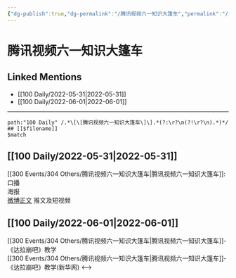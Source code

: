 ```yaml
---
{"dg-publish":true,"dg-permalink":"/腾讯视频六一知识大篷车","permalink":"/腾讯视频六一知识大篷车/","created":"2022-12-04T21:48:07.000+08:00","updated":"2023-04-10T17:15:55.620+08:00"}
---
```


# 腾讯视频六一知识大篷车

## Linked Mentions
- [[100 Daily/2022-05-31\|2022-05-31]]
- [[100 Daily/2022-06-01\|2022-06-01]]


---

```expander
path:"100 Daily" /.*\[\[腾讯视频六一知识大篷车\]\].*(?:\r?\n(?!\r?\n).*)*/
## [[$filename]]
$match
```
## [[100 Daily/2022-05-31\|2022-05-31]]
[[300 Events/304 Others/腾讯视频六一知识大篷车\|腾讯视频六一知识大篷车]]:  
[](https://m.weibo.cn/2591595652/4775162912440973) 口播  
[](https://m.weibo.cn/2591595652/4775204553231830) 海报  
[微博正文](https://m.weibo.cn/6466290670/4775180956338585) 推文及短视频
## [[100 Daily/2022-06-01\|2022-06-01]]
[](https://m.weibo.cn/2591595652/4775526911181750) [[300 Events/304 Others/腾讯视频六一知识大篷车\|腾讯视频六一知识大篷车]]-《达拉崩吧》教学  
[](https://m.weibo.cn/2810373291/4775540316438714) [[300 Events/304 Others/腾讯视频六一知识大篷车\|腾讯视频六一知识大篷车]]-《达拉崩吧》教学(新华网)
<-->